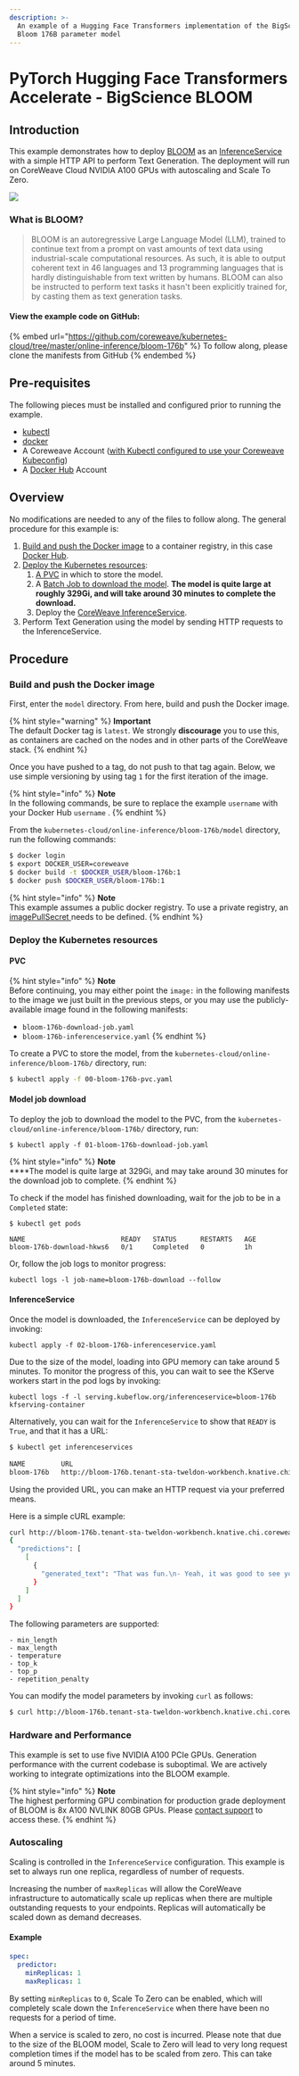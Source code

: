 ```yaml
---
description: >-
  An example of a Hugging Face Transformers implementation of the BigScience
  Bloom 176B parameter model
---
```


# PyTorch Hugging Face Transformers Accelerate - BigScience BLOOM

## Introduction

This example demonstrates how to deploy [BLOOM](https://huggingface.co/bigscience/bloom) as an [InferenceService](https://kserve.github.io/website/0.8/get\_started/first\_isvc/) with a simple HTTP API to perform Text Generation. The deployment will run on CoreWeave Cloud NVIDIA A100 GPUs with autoscaling and Scale To Zero.

![](<../../.gitbook/assets/image (1) (5) (1).png>)

### What is BLOOM?

> BLOOM is an autoregressive Large Language Model (LLM), trained to continue text from a prompt on vast amounts of text data using industrial-scale computational resources. As such, it is able to output coherent text in 46 languages and 13 programming languages that is hardly distinguishable from text written by humans. BLOOM can also be instructed to perform text tasks it hasn't been explicitly trained for, by casting them as text generation tasks.

#### View the example code on GitHub:

{% embed url="https://github.com/coreweave/kubernetes-cloud/tree/master/online-inference/bloom-176b" %}
To follow along, please clone the manifests from GitHub
{% endembed %}

## Pre-requisites

The following pieces must be installed and configured prior to running the example.

* [kubectl](https://docs.coreweave.com/coreweave-kubernetes/getting-started#install-kubernetes-command-line-tools)
* [docker](https://docs.docker.com/get-docker/)
* A Coreweave Account ([with Kubectl configured to use your Coreweave Kubeconfig](https://docs.coreweave.com/coreweave-kubernetes/getting-started#obtain-access-credentials))
* A [Docker Hub](https://hub.docker.com/) Account

## Overview

No modifications are needed to any of the files to follow along. The general procedure for this example is:

1. [Build and push the Docker image](pytorch-hugging-face-transformers-bigscience-bloom.md#docker-image) to a container registry, in this case [Docker Hub](https://hub.docker.com/).
2. [Deploy the Kubernetes resources](pytorch-hugging-face-transformers-bigscience-bloom.md#kubernetes-resources):
   1. [A PVC](pytorch-hugging-face-transformers-bigscience-bloom.md#undefined) in which to store the model.
   2. A [Batch Job to download the model](pytorch-hugging-face-transformers-bigscience-bloom.md#undefined). **The model is quite large at roughly 329Gi, and will take around 30 minutes to complete the download.**
   3. Deploy the [CoreWeave InferenceService](pytorch-hugging-face-transformers-bigscience-bloom.md#undefined).
3. Perform Text Generation using the model by sending HTTP requests to the InferenceService.

## Procedure

### Build and push the Docker image

First, enter the `model` directory. From here, build and push the Docker image.

{% hint style="warning" %}
**Important**\
The default Docker tag is `latest`. We strongly **discourage** you to use this, as containers are cached on the nodes and in other parts of the CoreWeave stack.
{% endhint %}

Once you have pushed to a tag, do not push to that tag again. Below, we use simple versioning by using tag `1` for the first iteration of the image.

{% hint style="info" %}
**Note**\
In the following commands, be sure to replace the example `username` with your Docker Hub `username` .
{% endhint %}

From the `kubernetes-cloud/online-inference/bloom-176b/model` directory, run the following commands:

```bash
$ docker login
$ export DOCKER_USER=coreweave
$ docker build -t $DOCKER_USER/bloom-176b:1
$ docker push $DOCKER_USER/bloom-176b:1
```

{% hint style="info" %}
**Note**\
This example assumes a public docker registry. To use a private registry, an [imagePullSecret ](https://kubernetes.io/docs/tasks/configure-pod-container/pull-image-private-registry/)needs to be defined.
{% endhint %}

### Deploy the Kubernetes resources

#### PVC

{% hint style="info" %}
**Note**\
Before continuing, you may either point the `image:` in the following manifests to the image we just built in the previous steps, or you may use the publicly-available image found in the following manifests:

* `bloom-176b-download-job.yaml`
* `bloom-176b-inferenceservice.yaml`
{% endhint %}

To create a PVC to store the model, from the `kubernetes-cloud/online-inference/bloom-176b/` directory, run:

```bash
$ kubectl apply -f 00-bloom-176b-pvc.yaml
```

#### Model job download

To deploy the job to download the model to the PVC, from the `kubernetes-cloud/online-inference/bloom-176b/` directory, run:

```
$ kubectl apply -f 01-bloom-176b-download-job.yaml
```

{% hint style="info" %}
**Note**\
\*\*\*\*The model is quite large at 329Gi, and may take around 30 minutes for the download job to complete.
{% endhint %}

To check if the model has finished downloading, wait for the job to be in a `Completed` state:

```
$ kubectl get pods

NAME                        READY   STATUS      RESTARTS   AGE
bloom-176b-download-hkws6   0/1     Completed   0          1h
```

Or, follow the job logs to monitor progress:

```
kubectl logs -l job-name=bloom-176b-download --follow
```

#### InferenceService

Once the model is downloaded, the `InferenceService` can be deployed by invoking:

```
kubectl apply -f 02-bloom-176b-inferenceservice.yaml
```

Due to the size of the model, loading into GPU memory can take around 5 minutes. To monitor the progress of this, you can wait to see the KServe workers start in the pod logs by invoking:

```
kubectl logs -f -l serving.kubeflow.org/inferenceservice=bloom-176b kfserving-container
```

Alternatively, you can wait for the `InferenceService` to show that `READY` is `True`, and that it has a URL:

```bash
$ kubectl get inferenceservices
                
NAME         URL                                                                        READY   PREV   LATEST   PREVROLLEDOUTREVISION   LATESTREADYREVISION                  AGE
bloom-176b   http://bloom-176b.tenant-sta-tweldon-workbench.knative.chi.coreweave.com   True           100                              bloom-176b-predictor-default-00001   9m2s
```

Using the provided URL, you can make an HTTP request via your preferred means.

Here is a simple cURL example:

```bash
curl http://bloom-176b.tenant-sta-tweldon-workbench.knative.chi.coreweave.com/v1/models/bigscience-bloom:predict -d '{"instances": ["That was fun"]}' | jq
{
  "predictions": [
    [
      {
        "generated_text": "That was fun.\n- Yeah, it was good to see you guys again.\nYeah, you too.\nYou know what?\nI think I'm gonna go home and get some sleep.\nI'm beat.\n-"
      }
    ]
  ]
}
```

The following parameters are supported:

```
- min_length
- max_length
- temperature
- top_k
- top_p
- repetition_penalty
```

You can modify the model parameters by invoking `curl` as follows:

```bash
$ curl http://bloom-176b.tenant-sta-tweldon-workbench.knative.chi.coreweave.com/v1/models/bigscience-bloom:predict -d '{"instances": ["This will generate some text"], "parameters":{"max_length": 20, "min_length": 20}}'
```

### Hardware and Performance

This example is set to use five NVIDIA A100 PCIe GPUs. Generation performance with the current codebase is suboptimal. We are actively working to integrate optimizations into the BLOOM example.

{% hint style="info" %}
**Note**\
The highest performing GPU combination for production grade deployment of BLOOM is 8x A100 NVLINK 80GB GPUs. Please [contact support](https://cloud.coreweave.com/contact) to access these.
{% endhint %}

### Autoscaling

Scaling is controlled in the `InferenceService` configuration. This example is set to always run one replica, regardless of number of requests.

Increasing the number of `maxReplicas` will allow the CoreWeave infrastructure to automatically scale up replicas when there are multiple outstanding requests to your endpoints. Replicas will automatically be scaled down as demand decreases.

#### Example

```yaml
spec:
  predictor:
    minReplicas: 1
    maxReplicas: 1
```

By setting `minReplicas` to `0`, Scale To Zero can be enabled, which will completely scale down the `InferenceService` when there have been no requests for a period of time.

When a service is scaled to zero, no cost is incurred. Please note that due to the size of the BLOOM model, Scale to Zero will lead to very long request completion times if the model has to be scaled from zero. This can take around 5 minutes.
